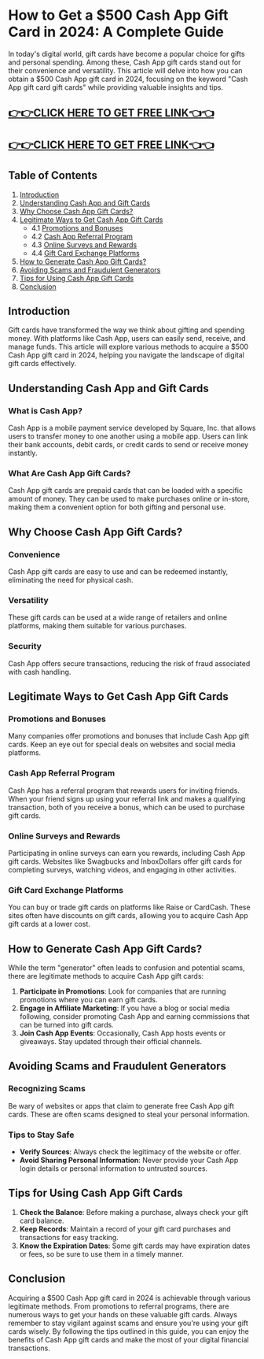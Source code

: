 # How to Get a $500 Cash App Gift Card in 2024: A Complete Guide

In today's digital world, gift cards have become a popular choice for gifts and personal spending. Among these, Cash App gift cards stand out for their convenience and versatility. This article will delve into how you can obtain a $500 Cash App gift card in 2024, focusing on the keyword "Cash App gift card gift cards" while providing valuable insights and tips.

[👉👉CLICK HERE TO GET FREE LINK👈👈](https://todaylink.site/CashApp/)
--
[👉👉CLICK HERE TO GET FREE LINK👈👈](https://todaylink.site/CashApp/)
--



## Table of Contents
1. [Introduction](#introduction)
2. [Understanding Cash App and Gift Cards](#understanding-cash-app-and-gift-cards)
3. [Why Choose Cash App Gift Cards?](#why-choose-cash-app-gift-cards)
4. [Legitimate Ways to Get Cash App Gift Cards](#legitimate-ways-to-get-cash-app-gift-cards)
   - 4.1 [Promotions and Bonuses](#promotions-and-bonuses)
   - 4.2 [Cash App Referral Program](#cash-app-referral-program)
   - 4.3 [Online Surveys and Rewards](#online-surveys-and-rewards)
   - 4.4 [Gift Card Exchange Platforms](#gift-card-exchange-platforms)
5. [How to Generate Cash App Gift Cards?](#how-to-generate-cash-app-gift-cards)
6. [Avoiding Scams and Fraudulent Generators](#avoiding-scams-and-fraudulent-generators)
7. [Tips for Using Cash App Gift Cards](#tips-for-using-cash-app-gift-cards)
8. [Conclusion](#conclusion)

## Introduction

Gift cards have transformed the way we think about gifting and spending money. With platforms like Cash App, users can easily send, receive, and manage funds. This article will explore various methods to acquire a $500 Cash App gift card in 2024, helping you navigate the landscape of digital gift cards effectively.

## Understanding Cash App and Gift Cards

### What is Cash App?

Cash App is a mobile payment service developed by Square, Inc. that allows users to transfer money to one another using a mobile app. Users can link their bank accounts, debit cards, or credit cards to send or receive money instantly.

### What Are Cash App Gift Cards?

Cash App gift cards are prepaid cards that can be loaded with a specific amount of money. They can be used to make purchases online or in-store, making them a convenient option for both gifting and personal use.

## Why Choose Cash App Gift Cards?

### Convenience

Cash App gift cards are easy to use and can be redeemed instantly, eliminating the need for physical cash.

### Versatility

These gift cards can be used at a wide range of retailers and online platforms, making them suitable for various purchases.

### Security

Cash App offers secure transactions, reducing the risk of fraud associated with cash handling.

## Legitimate Ways to Get Cash App Gift Cards

### Promotions and Bonuses

Many companies offer promotions and bonuses that include Cash App gift cards. Keep an eye out for special deals on websites and social media platforms.

### Cash App Referral Program

Cash App has a referral program that rewards users for inviting friends. When your friend signs up using your referral link and makes a qualifying transaction, both of you receive a bonus, which can be used to purchase gift cards.

### Online Surveys and Rewards

Participating in online surveys can earn you rewards, including Cash App gift cards. Websites like Swagbucks and InboxDollars offer gift cards for completing surveys, watching videos, and engaging in other activities.

### Gift Card Exchange Platforms

You can buy or trade gift cards on platforms like Raise or CardCash. These sites often have discounts on gift cards, allowing you to acquire Cash App gift cards at a lower cost.

## How to Generate Cash App Gift Cards?

While the term "generator" often leads to confusion and potential scams, there are legitimate methods to acquire Cash App gift cards:

1. **Participate in Promotions**: Look for companies that are running promotions where you can earn gift cards.
2. **Engage in Affiliate Marketing**: If you have a blog or social media following, consider promoting Cash App and earning commissions that can be turned into gift cards.
3. **Join Cash App Events**: Occasionally, Cash App hosts events or giveaways. Stay updated through their official channels.

## Avoiding Scams and Fraudulent Generators

### Recognizing Scams

Be wary of websites or apps that claim to generate free Cash App gift cards. These are often scams designed to steal your personal information.

### Tips to Stay Safe

- **Verify Sources**: Always check the legitimacy of the website or offer.
- **Avoid Sharing Personal Information**: Never provide your Cash App login details or personal information to untrusted sources.

## Tips for Using Cash App Gift Cards

1. **Check the Balance**: Before making a purchase, always check your gift card balance.
2. **Keep Records**: Maintain a record of your gift card purchases and transactions for easy tracking.
3. **Know the Expiration Dates**: Some gift cards may have expiration dates or fees, so be sure to use them in a timely manner.

## Conclusion

Acquiring a $500 Cash App gift card in 2024 is achievable through various legitimate methods. From promotions to referral programs, there are numerous ways to get your hands on these valuable gift cards. Always remember to stay vigilant against scams and ensure you're using your gift cards wisely. By following the tips outlined in this guide, you can enjoy the benefits of Cash App gift cards and make the most of your digital financial transactions.
